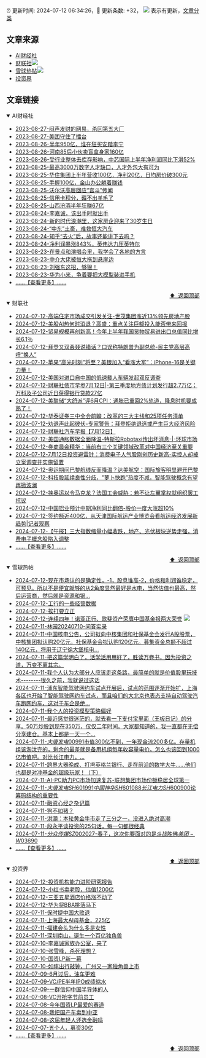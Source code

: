 ##

:alarm_clock: 更新时间: 2024-07-12 06:34:26，:rocket: 更新条数: +32， ![](/assets/dot.png) 表示有更新，[文章分类](/TAGS.md)

## 文章来源

- [AI财经社](#ai财经社)  
- [财联社](#财联社)![](/assets/dot.png)   
- [雪球热帖](#雪球热帖)![](/assets/dot.png)   
- [投资界](#投资界)  

## 文章链接

<details open>
<summary id="ai财经社">
 AI财经社
</summary>


- [2023-08-27-闷声发财的网易，杀回第五大厂](https://www.aicaijing.com.cn/article/18610)  
- [2023-08-27-美团守住了擂台](https://www.aicaijing.com.cn/article/18611)  
- [2023-08-26-半年950亿，谁在狂买安踏李宁](https://www.aicaijing.com.cn/article/18607)  
- [2023-08-26-河南85后小伙卖盲盒身家160亿](https://www.aicaijing.com.cn/article/18608)  
- [2023-08-26-受行业整体去库存影响，中芯国际上半年净利润同比下滑52%](https://www.aicaijing.com.cn/article/18609)  
- [2023-08-25-最高3000万数字人才缺口，人才外包大有可为](https://www.aicaijing.com.cn/article/18601)  
- [2023-08-25-华住集团上半年营收100亿，净利20亿，日均房价破300元](https://www.aicaijing.com.cn/article/18602)  
- [2023-08-25-手握100亿，金山办公躺着赚钱](https://www.aicaijing.com.cn/article/18603)  
- [2023-08-25-沃尔沃高层回应“宫斗”传闻](https://www.aicaijing.com.cn/article/18604)  
- [2023-08-25-信用卡积分，薅不出羊毛了](https://www.aicaijing.com.cn/article/18605)  
- [2023-08-25-山西汾酒半年狂赚67亿](https://www.aicaijing.com.cn/article/18606)  
- [2023-08-24-李嘉诚，该出手时就出手](https://www.aicaijing.com.cn/article/18596)  
- [2023-08-24-新的时代浪潮里，这家房企迎来了30岁生日](https://www.aicaijing.com.cn/article/18597)  
- [2023-08-24-“中东”土豪，难救恒大汽车](https://www.aicaijing.com.cn/article/18598)  
- [2023-08-24-知乎“去火”后，故事还能讲下去吗？](https://www.aicaijing.com.cn/article/18599)  
- [2023-08-24-净利润暴涨843%，英伟达力压英特尔](https://www.aicaijing.com.cn/article/18600)  
- [2023-08-23-在景点和演唱会里，我学会了各地的方言](https://www.aicaijing.com.cn/article/18591)  
- [2023-08-23-中介大佬被恒大拖到悬崖边](https://www.aicaijing.com.cn/article/18592)  
- [2023-08-23-刘强东这招，够狠！](https://www.aicaijing.com.cn/article/18593)  
- [2023-08-23-华为小米，争着要把大模型装进手机](https://www.aicaijing.com.cn/article/18594)  
- [......【查看更多】......](/details/AI财经社.md)

<div align="right"><a href="#文章来源">⬆ &nbsp;返回顶部</a></div>
</details>

<details open>
<summary id="财联社">
 财联社
</summary>


- [2024-07-12-高端住宅市场成交引发关注-世茂集团涨近13%领先房地产股](https://www.cls.cn/detail/1731950)  
- [2024-07-12-美股AI热何时消退？高盛：重点关注巨额投入能否带来回报](https://www.cls.cn/detail/1731843)  
- [2024-07-12-贸易规模再创新高！今年上半年我国货物贸易进出口总值同比增长6.1％](https://www.cls.cn/detail/1731838)  
- [2024-07-12-拜登又双叒叕说错话？口误称特朗普为副总统-民主党高层高呼“换人”](https://www.cls.cn/detail/1731892)  
- [2024-07-12-苹果“高光时刻”将至？美银加入“看涨大军”：iPhone-16是关键力量！](https://www.cls.cn/detail/1731876)  
- [2024-07-12-美国对进口自中国的低速载人车辆发起双反调查](https://www.cls.cn/detail/1731879)  
- [2024-07-12-财联社债市早参7月12日|-第三季度地方债计划发行超2.7万亿；万科及子公司近日获得银行贷款27亿](https://www.cls.cn/detail/1731749)  
- [2024-07-12-美联储“大鸽派”评6月CPI：通胀已重回2%轨道，降息时机要成熟了！](https://www.cls.cn/detail/1731727)  
- [2024-07-12-华泰证券三中全会前瞻：改革的三大主线和25项任务清单](https://www.cls.cn/detail/1731730)  
- [2024-07-12-劝退声此起彼伏-专家警告：拜登拒绝退选或产生巨大经济风险](https://www.cls.cn/detail/1731720)  
- [2024-07-12-财联社汽车早报【7月12日】](https://www.cls.cn/detail/1731736)  
- [2024-07-12-美国通胀数据全面降温-特斯拉Robotaxi传出坏消息-|-环球市场](https://www.cls.cn/detail/1731713)  
- [2024-07-12-券商晨会精华：当前有三个关键领域改革对中国经济至关重要](https://www.cls.cn/detail/1731722)  
- [2024-07-12-7月12日投资避雷针：消费电子人气股刚创历史新高-实控人却被立案调查并实施留置](https://www.cls.cn/detail/1731731)  
- [2024-07-12-奥运期间巴黎航线反而降温？达美航空：国际旅客明显避开巴黎](https://www.cls.cn/detail/1731743)  
- [2024-07-12-科技股延续良性分歧，"萝卜快跑”热度不减，智能驾驶概念有望再掀波澜](https://www.cls.cn/detail/1731799)  
- [2024-07-12-挟奥运以令马克龙？法国工会威胁：若不让左翼掌权就组织罢工抗议](https://www.cls.cn/detail/1731847)  
- [2024-07-12-中国铝业预计中期净利同比翻倍-股价一度大涨超10%](https://www.cls.cn/detail/1731874)  
- [2024-07-12-签约额近400亿，从天津国际航运产业博览会看航运经济发展新趋势|记者观察](https://www.cls.cn/detail/1731900)  
- [2024-07-12-【午报】三大指数缩量小幅收跌，地产、光伏板块逆势走强，消费电子概念股陷入调整](https://www.cls.cn/detail/1731992)  
- [......【查看更多】......](/details/财联社.md)

<div align="right"><a href="#文章来源">⬆ &nbsp;返回顶部</a></div>
</details>

<details open>
<summary id="雪球热帖">
 雪球热帖
</summary>


- [2024-07-12-现在市场认的是确定性，-1，股息谁高-2，价格和利润谁稳定，可预见。所以不是便宜就够的从2角度显然最好是水电，当然估值也最高，然后运营商，然后就是资源和银...](https://xueqiu.com/9887656769/297240011)  
- [2024-07-12-工行的一些经营数据](https://xueqiu.com/2792218779/297225318)  
- [2024-07-12-挨打要立正](https://xueqiu.com/1760673340/297238423)  
- [2024-07-12-连续四年！诺亚正行、歌斐资产荣膺中国基金报两大荣誉](https://xueqiu.com/5187193467/297271602) ![](/assets/new.png)  
- [2024-07-11-林园20240710-问答实录](https://xueqiu.com/1127455234/297180234)  
- [2024-07-11-中国核电公告，公司拟向中核集团和社保基金会发行A股股票，中核集团拟认购20亿元，社保基金会拟认购120亿元。募集资金总额不超过140亿元，将用于辽宁徐大堡核电...](https://xueqiu.com/2241249492/297185646)  
- [2024-07-11-把这篇学明白了，活学活用用好了，胜读万卷书，因为投资之道，万变不离其宗。](https://xueqiu.com/1760673340/297174843)  
- [2024-07-11-我个人认为大部分人应该走这条路，最简单的就是价值股里玩技术--------很久之前，我就说过这话](https://xueqiu.com/8790885129/297167905)  
- [2024-07-11-浦东智能驾驶网约车试点开展后，试点的范围逐渐开始扩，上海各区也开始了智能驾驶网约车试点，而且咱们的大北京也表态支持自动驾驶汽车跑网约车，这对于车企是绝...](https://xueqiu.com/6954251395/297123186)  
- [2024-07-11-我个人的投资模型策略偏好](https://xueqiu.com/2792218779/297116505)  
- [2024-07-11-最近感觉很迷茫的，就去看一下支付宝里面（王板日记）的分享。50万炒股到现在350万，仅仅二年时间。大家都知道的，我一直都在无偿分享建仓。基本上都是一天一个...](https://xueqiu.com/8868938103/297146925)  
- [2024-07-11-$大唐发电00991$市值300亿不到，一年现金流200多亿。存量机组该淘汰完的，剩余的最差就是备用机组每年收容量电价。怎么也该回到1000亿市值吧。对比长江电力，...](https://xueqiu.com/7103876041/297111201)  
- [2024-07-11-跨界大器晚成、打垮英格兰银行、走在前沿的数学大牛……他们也都是对冲基金的超级玩家！（下）](https://xueqiu.com/9158060429/297094553)  
- [2024-07-11-AI-PC助力PC市场加速复苏-联想集团市场份额稳居全球第一](https://xueqiu.com/4328439158/297111793)  
- [2024-07-11-$大唐发电SH601991$$中国神华SH601088$$长江电力SH600900$论筹码结构的重要性](https://xueqiu.com/5843247435/297120370)  
- [2024-07-11-融资心经之杂记篇](https://xueqiu.com/1821992043/297067799)  
- [2024-07-11-狗不如猪？](https://xueqiu.com/1760673340/297092782)  
- [2024-07-11-洪灝：本轮黄金牛市走了三分之一，没进入绝对高潮](https://xueqiu.com/1107854878/297174011)  
- [2024-07-11-段永平谈投资的25句话，每一句都很经典](https://xueqiu.com/8959246745/297211253)  
- [2024-07-11-$分众传媒SZ002027$-春子，这次你要面对的是斗战胜佛$美团-W03690$](https://xueqiu.com/9528856909/297127604)  
- [......【查看更多】......](/details/雪球热帖.md)

<div align="right"><a href="#文章来源">⬆ &nbsp;返回顶部</a></div>
</details>

<details open>
<summary id="投资界">
 投资界
</summary>


- [2024-07-12-投资机构能力进阶研究报告](https://posts.careerengine.us/p/6690a6b756b00014bcc00e87)  
- [2024-07-12-小红书卖老股，估值1200亿](https://posts.careerengine.us/p/6690a6b756b00014bcc00e8f)  
- [2024-07-12-三亚五星酒店价格涨不动了](https://posts.careerengine.us/p/6690a6c68082df14ead7eaa4)  
- [2024-07-12-华为将BBA挑落马下](https://posts.careerengine.us/p/6690a6c68082df14ead7eaac)  
- [2024-07-11-保时捷中国大败退](https://posts.careerengine.us/p/668f914d75ec610b23087c8f)  
- [2024-07-11-上海最大AI母基金，225亿](https://posts.careerengine.us/p/668f913e107faf0ab0d965c8)  
- [2024-07-11-福建会头为什么多是女性](https://posts.careerengine.us/p/668f913e107faf0ab0d965d0)  
- [2024-07-11-深圳南山，诞生一个百亿独角兽](https://posts.careerengine.us/p/668f912f1e44d50a961b0876)  
- [2024-07-10-李嘉诚家族办公室，来了](https://posts.careerengine.us/p/668e774ea7e9f773c1503b02)  
- [2024-07-10-张雪峰，杀死理想？](https://posts.careerengine.us/p/668e7762a10bdd744695a004)  
- [2024-07-10-国资LP新一幕](https://posts.careerengine.us/p/668e7762a10bdd7446959ffc)  
- [2024-07-10-如祺出行敲钟，广州又一家独角兽上市](https://posts.careerengine.us/p/668e7762a10bdd7446959ff4)  
- [2024-07-09-6月过后，油车更难](https://posts.careerengine.us/p/668ca7bc185ec759161774a3)  
- [2024-07-09-VC/PE半年IPO成绩缩水](https://posts.careerengine.us/p/668ca7ae8defaa58ee06d3c8)  
- [2024-07-09-一群信仰中国半导体的人](https://posts.careerengine.us/p/668ca7ae8defaa58ee06d3d1)  
- [2024-07-08-VC开抢字节前员工](https://posts.careerengine.us/p/668b9bc4a509e07d48799445)  
- [2024-07-08-今年国资LP最爱的赛道](https://posts.careerengine.us/p/668b9bd2f0728c7d7774fd7c)  
- [2024-07-08-我把国产车卖到中亚](https://posts.careerengine.us/p/668b9bd3f0728c7d7774fd84)  
- [2024-07-08-这届年轻人还选金融吗](https://posts.careerengine.us/p/668b9be18172ee7e1eed9a1a)  
- [2024-07-07-五个人，募资30亿](https://posts.careerengine.us/p/668a4fc502f8e11901482b1a)  
- [......【查看更多】......](/details/投资界.md)

<div align="right"><a href="#文章来源">⬆ &nbsp;返回顶部</a></div>
</details>
